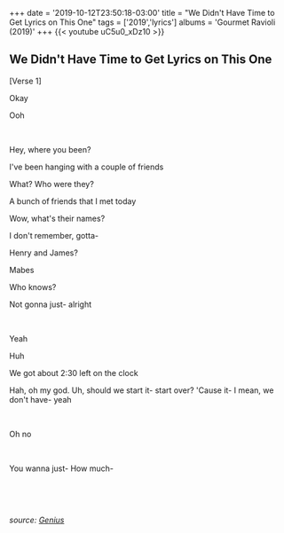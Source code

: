+++
date = '2019-10-12T23:50:18-03:00'
title = "We Didn't Have Time to Get Lyrics on This One"
tags = ['2019','lyrics']
albums = 'Gourmet Ravioli (2019)'
+++
{{< youtube uC5u0_xDz10 >}}

## We Didn't Have Time to Get Lyrics on This One

[Verse 1]

Okay

Ooh

&nbsp;

Hey, where you been?

I've been hanging with a couple of friends

What? Who were they?

A bunch of friends that I met today

Wow, what's their names?

I don't remember, gotta-

Henry and James?

Mabes

Who knows?

Not gonna just- alright

&nbsp;

Yeah

Huh

We got about 2:30 left on the clock

Hah, oh my god. Uh, should we start it- start over? 'Cause it- I mean, we don't have- yeah

&nbsp;

Oh no

&nbsp;

You wanna just- How much-

&nbsp;

&nbsp;

_source: [Genius](https://genius.com/artists/First-of-october)_
